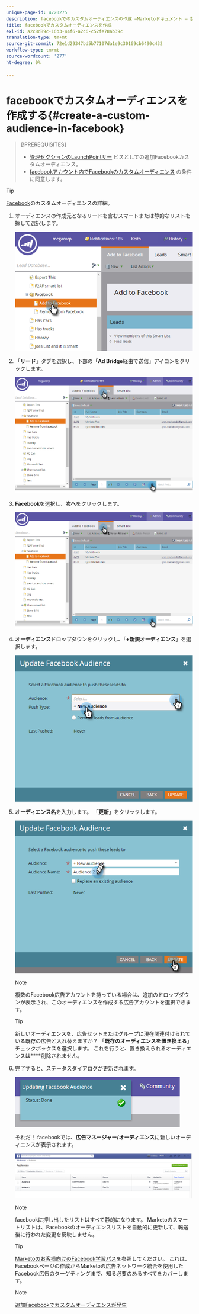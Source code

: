 ```yaml
---
unique-page-id: 4720275
description: facebookでのカスタムオーディエンスの作成 —Marketoドキュメント — 製品ドキュメント
title: facebookでカスタムオーディエンスを作成
exl-id: a2c8d89c-16b3-44f6-a2c6-c52fe78ab39c
translation-type: tm+mt
source-git-commit: 72e1d29347bd5b77107da1e9c30169cb6490c432
workflow-type: tm+mt
source-wordcount: '277'
ht-degree: 0%

---
```


# facebookでカスタムオーディエンスを作成する{#create-a-custom-audience-in-facebook}

>[!PREREQUISITES]
>
>* [管理セクションのLaunchPointサー](/help/marketo/product-docs/demand-generation/ad-network-integrations/add-facebook-custom-audiences-as-a-launchpoint-service.md) ビスとしての追加Facebookカスタムオーディエンス。
>* [facebookアカウント内でFacebookのカスタムオーディエンス](https://www.facebook.com/ads/manage/customaudiences/tos.php) の条件に同意します。

>



>[!TIP]
>
>[Facebook](https://www.facebook.com/help/341425252616329)のカスタムオーディエンスの詳細。

1. オーディエンスの作成元となるリードを含むスマートまたは静的なリストを探して選択します。

   ![](assets/1.png)

1. 「**リード**」タブを選択し、下部の「**Ad Bridge**&#x200B;経由で送信」アイコンをクリックします。

   ![](assets/222.png)

1. **Facebook**&#x200B;を選択し、**次へ**&#x200B;をクリックします。

   ![](assets/two.png)

1. **オーディエンス**&#x200B;ドロップダウンをクリックし、「**+新規オーディエンス**」を選択します。

   ![](assets/four.png)

1. **オーディエンス名**&#x200B;を入力します。 「**更新**」をクリックします。

   ![](assets/five.png)

   >[!NOTE]
   >
   >複数のFacebook広告アカウントを持っている場合は、追加のドロップダウンが表示され、このオーディエンスを作成する広告アカウントを選択できます。

   >[!TIP]
   >
   >新しいオーディエンスを、広告セットまたはグループに現在関連付けられている既存の広告と入れ替えますか？ 「**既存のオーディエンスを置き換える**」チェックボックスを選択します。 これを行うと、置き換えられるオーディエンスは&#x200B;****&#x200B;削除されません。

1. 完了すると、ステータスダイアログが更新されます。

   ![](assets/six.png)

   それだ！ facebookでは、**広告マネージャー/オーディエンス**&#x200B;に新しいオーディエンスが表示されます。

   ![](assets/image2014-12-10-11-3a38-3a32.png)

   >[!NOTE]
   >
   >facebookに押し出したリストはすべて静的になります。 Marketoのスマートリストは、Facebookのオーディエンスリストを自動的に更新して、転送後に行われた変更を反映しません。

   >[!TIP]
   >
   >[Marketoのお客様向けのFacebook学習パス](https://facebook.exceedlms.com/student/enrollments/create_enrollment_from_token/BF9TqSaCvM73PP4ScjhCm4fi)を参照してください。 これは、Facebookページの作成からMarketoの広告ネットワーク統合を使用したFacebook広告のターゲティングまで、知る必要のあるすべてをカバーします。

   >[!NOTE]
   >
   >[追加Facebookでカスタムオーディエンスが発生](/help/marketo/product-docs/demand-generation/facebook/add-leads-to-a-custom-audience-in-facebook.md)
